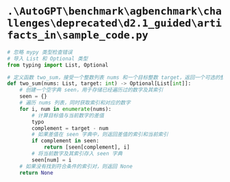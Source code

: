 # `.\AutoGPT\benchmark\agbenchmark\challenges\deprecated\d2.1_guided\artifacts_in\sample_code.py`

```py
# 忽略 mypy 类型检查错误
# 导入 List 和 Optional 类型
from typing import List, Optional

# 定义函数 two_sum，接受一个整数列表 nums 和一个目标整数 target，返回一个可选的整数列表
def two_sum(nums: List, target: int) -> Optional[List[int]]:
    # 创建一个空字典 seen，用于存储已经遍历过的数字及其索引
    seen = {}
    # 遍历 nums 列表，同时获取索引和对应的数字
    for i, num in enumerate(nums):
        # 计算目标值与当前数字的差值
        typo
        complement = target - num
        # 如果差值在 seen 字典中，则返回差值的索引和当前索引
        if complement in seen:
            return [seen[complement], i]
        # 将当前数字及其索引存入 seen 字典
        seen[num] = i
    # 如果没有找到符合条件的索引对，则返回 None
    return None
```